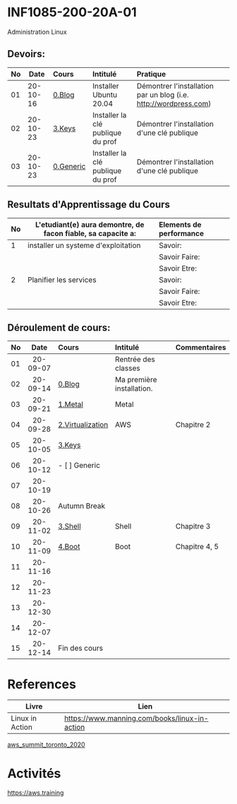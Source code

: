 # INF1085-200-20A-01
Administration Linux

## Devoirs:

|No| Date   | Cours              | Intitulé                                |  Pratique                                                        |
|--|--------|:-------------------|:----------------------------------------|:-----------------------------------------------------------------|
|01|20-10-16| [0.Blog](./0.Blog) | Installer Ubuntu 20.04                  | Démontrer l'installation par un blog (i.e. http://wordpress.com) |
|02|20-10-23| [3.Keys](./3.Keys) | Installer la clé publique du prof       | Démontrer l'installation d'une clé publique                      |
|03|20-10-23| [0.Generic](https://github.com/CollegeBoreal/Tutoriels/tree/master/2.Virtualisation/2.VM/1.Docker-Machine/0.Generic) | Installer la clé publique du prof       | Démontrer l'installation d'une clé publique                      |


## Resultats d'Apprentissage du Cours

|No|L'etudiant(e) aura demontre, de facon fiable, sa capacite a:      |          Elements de performance                               | 
|--|------------------------------------------------------------------|:---------------------------------------------------------------| 
| 1| installer un systeme d'exploitation                              | Savoir:                                                        | 
|  |                                                                  | Savoir Faire:                                                  | 
|  |                                                                  | Savoir Etre:                                                   | 
| 2| Planifier les services                                           | Savoir:                                                        | 
|  |                                                                  | Savoir Faire:                                                  | 
|  |                                                                  | Savoir Etre:                                                   | 

## Déroulement de cours:

|No| Date   | Cours                                          | Intitulé                                |  Commentaires     |
|--|:------:|:-----------------------------------------------|:----------------------------------------|:------------------|
|01|20-09-07|                                                | Rentrée des classes                     |                   |
|02|20-09-14|[0.Blog](./0.Blog)                              | Ma première installation.               |                   |
|03|20-09-21|[1.Metal](./1.Metal)                            | Metal                                   |                   |
|04|20-09-28|[2.Virtualization](./2.Virtualization)          | AWS                                     | Chapitre 2         |
|05|20-10-05|[3.Keys](./3.Keys)                              |                                         |                   |
|06|20-10-12|- [ ] Generic                                   |                                         |                   |
|07|20-10-19|                                                |                                         |                   |
|08|20-10-26| Autumn Break                                   |                                         |                   |
|09|20-11-02|[3.Shell](./3.Shell)                            | Shell                                   | Chapitre 3        |
|10|20-11-09|[4.Boot](./4.Boot)                              | Boot                                    | Chapitre 4, 5     |
|11|20-11-16|                                                |                                         |                   |
|12|20-11-23|                                                |                                         |                   |
|13|20-12-30|                                                |                                         |                   |
|14|20-12-07|                                                |                                         |                   |
|15|20-12-14| Fin des cours                                  |                                         |                   |

# References

| Livre          | Lien                                          |
|----------------|-----------------------------------------------|
| Linux in Action| https://www.manning.com/books/linux-in-action |

[aws_summit_toronto_2020](https://aws.amazon.com/events/summits/toronto/2020/)

# Activités

https://aws.training

